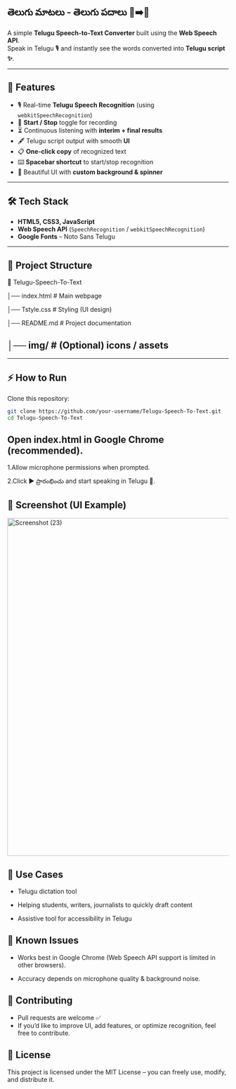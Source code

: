 
## తెలుగు మాటలు - తెలుగు పదాలు 🎤➡️📝

A simple **Telugu Speech-to-Text Converter** built using the **Web Speech API**.  
Speak in Telugu 🎙️ and instantly see the words converted into **Telugu script ✨**.

---

## 🚀 Features

- 🎙️ Real-time **Telugu Speech Recognition** (using `webkitSpeechRecognition`)  
- 🔄 **Start / Stop** toggle for recording  
- ⏳ Continuous listening with **interim + final results**  
- 🖋️ Telugu script output with smooth **UI**  
- 📋 **One-click copy** of recognized text  
- ⌨️ **Spacebar shortcut** to start/stop recognition  
- 🎨 Beautiful UI with **custom background & spinner**  

---

## 🛠️ Tech Stack

- **HTML5, CSS3, JavaScript**  
- **Web Speech API** (`SpeechRecognition` / `webkitSpeechRecognition`)  
- **Google Fonts** – Noto Sans Telugu  

---

## 📂 Project Structure

📁 Telugu-Speech-To-Text

  │── index.html # Main webpage
  
  │── Tstyle.css # Styling (UI design)
  
  │── README.md # Project documentation
  
  │── img/ # (Optional) icons / assets
---

---

## ⚡ How to Run

Clone this repository:

```bash
git clone https://github.com/your-username/Telugu-Speech-To-Text.git
cd Telugu-Speech-To-Text
```
## Open index.html in Google Chrome (recommended).

1.Allow microphone permissions when prompted.

2.Click ▶ ప్రారంభించు and start speaking in Telugu 🎤.

## 📸 Screenshot (UI Example)


<img width="1426" height="770" alt="Screenshot (23)" src="https://github.com/user-attachments/assets/c61ac1d3-7e97-4d38-9564-1141fb550488" />


## 🎯 Use Cases

- Telugu dictation tool

- Helping students, writers, journalists to quickly draft content

- Assistive tool for accessibility in Telugu

## 🐞 Known Issues

- Works best in Google Chrome (Web Speech API support is limited in other browsers).

- Accuracy depends on microphone quality & background noise.

## 🤝 Contributing

- Pull requests are welcome ✅
- If you’d like to improve UI, add features, or optimize recognition, feel free to contribute.

## 📜 License

This project is licensed under the MIT License – you can freely use, modify, and distribute it.
